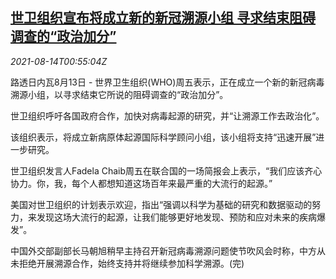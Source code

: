 <!--1628902863000-->
[世卫组织宣布将成立新的新冠溯源小组 寻求结束阻碍调查的“政治加分”](https://cn.reuters.com/article/who-covid-origin-team-0814-idCNKBS2FF00R)
------

<div><i>2021-08-14T00:55:04Z</i></div><p>路透日内瓦8月13日 - 世界卫生组织(WHO)周五表示，正在成立一个新的新冠病毒溯源小组，以寻求结束它所说的阻碍调查的“政治加分”。</p><p>世卫组织呼吁各国政府合作，加快对病毒起源的研究，并“让溯源工作去政治化”。</p><p>该组织表示，将成立新病原体起源国际科学顾问小组，该小组将支持“迅速开展”进一步研究。</p><p>世卫组织发言人Fadela Chaib周五在联合国的一场简报会上表示，“我们应该齐心协力。你，我，每个人都想知道这场百年来最严重的大流行的起源。”</p><p>美国对世卫组织的计划表示欢迎，指出“强调以科学为基础的研究和数据驱动的努力，来发现这场大流行的起源，让我们能够更好地发现、预防和应对未来的疾病爆发”。</p><p>中国外交部副部长马朝旭稍早主持召开新冠病毒溯源问题使节吹风会时称，中方从未拒绝开展溯源合作，始终支持并将继续参加科学溯源。(完)</p>
